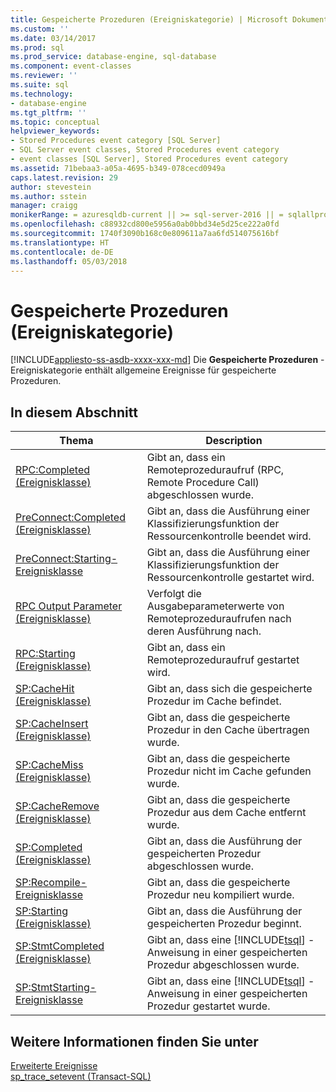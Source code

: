 ```yaml
---
title: Gespeicherte Prozeduren (Ereigniskategorie) | Microsoft Dokumentation
ms.custom: ''
ms.date: 03/14/2017
ms.prod: sql
ms.prod_service: database-engine, sql-database
ms.component: event-classes
ms.reviewer: ''
ms.suite: sql
ms.technology:
- database-engine
ms.tgt_pltfrm: ''
ms.topic: conceptual
helpviewer_keywords:
- Stored Procedures event category [SQL Server]
- SQL Server event classes, Stored Procedures event category
- event classes [SQL Server], Stored Procedures event category
ms.assetid: 71bebaa3-a05a-4695-b349-078cecd0949a
caps.latest.revision: 29
author: stevestein
ms.author: sstein
manager: craigg
monikerRange: = azuresqldb-current || >= sql-server-2016 || = sqlallproducts-allversions
ms.openlocfilehash: c88932cd800e5956a0ab0bbd34e5d25ce222a0fd
ms.sourcegitcommit: 1740f3090b168c0e809611a7aa6fd514075616bf
ms.translationtype: HT
ms.contentlocale: de-DE
ms.lasthandoff: 05/03/2018
---
```

# <a name="stored-procedures-event-category"></a>Gespeicherte Prozeduren (Ereigniskategorie)
[!INCLUDE[appliesto-ss-asdb-xxxx-xxx-md](../../includes/appliesto-ss-asdb-xxxx-xxx-md.md)]
  Die **Gespeicherte Prozeduren** -Ereigniskategorie enthält allgemeine Ereignisse für gespeicherte Prozeduren.  
  
## <a name="in-this-section"></a>In diesem Abschnitt  
  
|Thema|Description|  
|-----------|-----------------|  
|[RPC:Completed (Ereignisklasse)](../../relational-databases/event-classes/rpc-completed-event-class.md)|Gibt an, dass ein Remoteprozeduraufruf (RPC, Remote Procedure Call) abgeschlossen wurde.|  
|[PreConnect:Completed (Ereignisklasse)](../../relational-databases/event-classes/preconnect-completed-event-class.md)|Gibt an, dass die Ausführung einer Klassifizierungsfunktion der Ressourcenkontrolle beendet wird.|  
|[PreConnect:Starting-Ereignisklasse](../../relational-databases/event-classes/preconnect-starting-event-class.md)|Gibt an, dass die Ausführung einer Klassifizierungsfunktion der Ressourcenkontrolle gestartet wird.|  
|[RPC Output Parameter (Ereignisklasse)](../../relational-databases/event-classes/rpc-output-parameter-event-class.md)|Verfolgt die Ausgabeparameterwerte von Remoteprozeduraufrufen nach deren Ausführung nach.|  
|[RPC:Starting (Ereignisklasse)](../../relational-databases/event-classes/rpc-starting-event-class.md)|Gibt an, dass ein Remoteprozeduraufruf gestartet wird.|  
|[SP:CacheHit (Ereignisklasse)](../../relational-databases/event-classes/sp-cachehit-event-class.md)|Gibt an, dass sich die gespeicherte Prozedur im Cache befindet.|  
|[SP:CacheInsert (Ereignisklasse)](../../relational-databases/event-classes/sp-cacheinsert-event-class.md)|Gibt an, dass die gespeicherte Prozedur in den Cache übertragen wurde.|  
|[SP:CacheMiss (Ereignisklasse)](../../relational-databases/event-classes/sp-cachemiss-event-class.md)|Gibt an, dass die gespeicherte Prozedur nicht im Cache gefunden wurde.|  
|[SP:CacheRemove (Ereignisklasse)](../../relational-databases/event-classes/sp-cacheremove-event-class.md)|Gibt an, dass die gespeicherte Prozedur aus dem Cache entfernt wurde.|  
|[SP:Completed (Ereignisklasse)](../../relational-databases/event-classes/sp-completed-event-class.md)|Gibt an, dass die Ausführung der gespeicherten Prozedur abgeschlossen wurde.|  
|[SP:Recompile-Ereignisklasse](../../relational-databases/event-classes/sp-recompile-event-class.md)|Gibt an, dass die gespeicherte Prozedur neu kompiliert wurde.|  
|[SP:Starting (Ereignisklasse)](../../relational-databases/event-classes/sp-starting-event-class.md)|Gibt an, dass die Ausführung der gespeicherten Prozedur beginnt.|  
|[SP:StmtCompleted (Ereignisklasse)](../../relational-databases/event-classes/sp-stmtcompleted-event-class.md)|Gibt an, dass eine [!INCLUDE[tsql](../../includes/tsql-md.md)] -Anweisung in einer gespeicherten Prozedur abgeschlossen wurde.|  
|[SP:StmtStarting-Ereignisklasse](../../relational-databases/event-classes/sp-stmtstarting-event-class.md)|Gibt an, dass eine [!INCLUDE[tsql](../../includes/tsql-md.md)] -Anweisung in einer gespeicherten Prozedur gestartet wurde.|  
  
## <a name="see-also"></a>Weitere Informationen finden Sie unter  
 [Erweiterte Ereignisse](../../relational-databases/extended-events/extended-events.md)   
 [sp_trace_setevent &#40;Transact-SQL&#41;](../../relational-databases/system-stored-procedures/sp-trace-setevent-transact-sql.md)  
  
  
